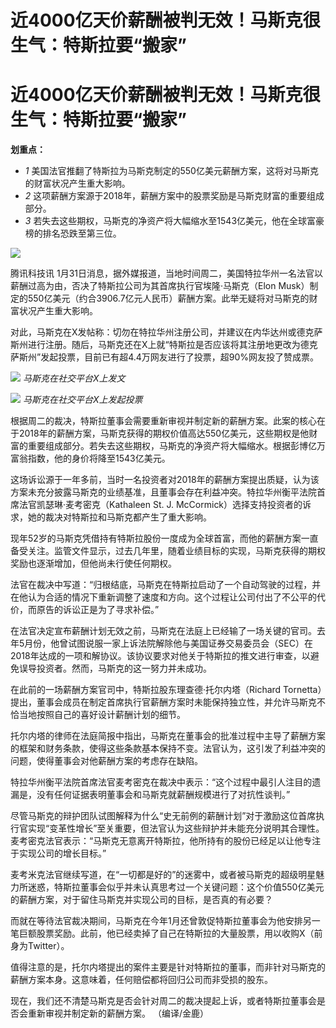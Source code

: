 # 近4000亿天价薪酬被判无效！马斯克很生气：特斯拉要“搬家”

# 近4000亿天价薪酬被判无效！马斯克很生气：特斯拉要“搬家”

**划重点：**

  * _1_ 美国法官推翻了特斯拉为马斯克制定的550亿美元薪酬方案，这将对马斯克的财富状况产生重大影响。
  * _2_ 这项薪酬方案源于2018年，薪酬方案中的股票奖励是马斯克财富的重要组成部分。
  * _3_ 若失去这些期权，马斯克的净资产将大幅缩水至1543亿美元，他在全球富豪榜的排名恐跌至第三位。

![](https://inews.gtimg.com/news_bt/O7HxN47GN7nGJBY9RyQf2I2r_g9le9xTq3rbvbgsZa0_EAA/1000)

腾讯科技讯 1月31日消息，据外媒报道，当地时间周二，美国特拉华州一名法官以薪酬过高为由，否决了特斯拉公司为其首席执行官埃隆·马斯克（Elon
Musk）制定的550亿美元（约合3906.7亿元人民币）薪酬方案。此举无疑将对马斯克的财富状况产生重大影响。

对此，马斯克在X发帖称：切勿在特拉华州注册公司，并建议在内华达州或德克萨斯州进行注册。随后，马斯克还在X上就“特斯拉是否应该将其注册地更改为德克萨斯州”发起投票，目前已有超4.4万网友进行了投票，超90%网友投了赞成票。

![](https://inews.gtimg.com/news_bt/Oj0be2boa5jRKyvxSRPZYgbMdl05hqYlTI6oDOuqWoP9oAA/1000)
_马斯克在社交平台X上发文_

![](https://inews.gtimg.com/news_bt/OPT7JI2y7QoXOi2-8bRYpEePjBt5hyI4u9w4UhiUNzfhYAA/1000)
_马斯克在社交平台X上发起投票_

根据周二的裁决，特斯拉董事会需要重新审视并制定新的薪酬方案。此案的核心在于2018年的薪酬方案，马斯克获得的期权价值高达550亿美元，这些期权是他财富的重要组成部分。若失去这些期权，马斯克的净资产将大幅缩水。根据彭博亿万富翁指数，他的身价将降至1543亿美元。

这场诉讼源于一年多前，当时一名投资者对2018年的薪酬方案提出质疑，认为该方案未充分披露马斯克的业绩基准，且董事会存在利益冲突。特拉华州衡平法院首席法官凯瑟琳·麦考密克（Kathaleen
St. J. McCormick）选择支持投资者的诉求，她的裁决对特斯拉和马斯克都产生了重大影响。

现年52岁的马斯克凭借持有特斯拉股份一度成为全球首富，而他的薪酬方案一直备受关注。监管文件显示，过去几年里，随着业绩目标的实现，马斯克获得的期权奖励也逐渐增加，但他尚未行使任何期权。

法官在裁决中写道：“归根结底，马斯克在特斯拉启动了一个自动驾驶的过程，并在他认为合适的情况下重新调整了速度和方向。这个过程让公司付出了不公平的代价，而原告的诉讼正是为了寻求补偿。”

在法官决定宣布薪酬计划无效之前，马斯克在法庭上已经输了一场关键的官司。去年5月份，他曾试图说服一家上诉法院解除他与美国证券交易委员会（SEC）在2018年达成的一项和解协议。该协议要求对他关于特斯拉的推文进行审查，以避免误导投资者。然而，马斯克的这一努力并未成功。

在此前的一场薪酬方案官司中，特斯拉股东理查德·托尔内塔（Richard
Tornetta）提出，董事会成员在制定首席执行官薪酬方案时未能保持独立性，并允许马斯克不恰当地按照自己的喜好设计薪酬计划的细节。

托尔内塔的律师在法庭简报中指出，马斯克在董事会的批准过程中主导了薪酬方案的框架和财务条款，使得这些条款基本保持不变。法官认为，这引发了利益冲突的问题，使得董事会对他薪酬方案的考虑存在缺陷。

特拉华州衡平法院首席法官麦考密克在裁决中表示：“这个过程中最引人注目的遗漏是，没有任何证据表明董事会和马斯克就薪酬规模进行了对抗性谈判。”

尽管马斯克的辩护团队试图解释为什么“史无前例的薪酬计划”对于激励这位首席执行官实现“变革性增长”至关重要，但法官认为这些辩护并未能充分说明其合理性。麦考密克法官表示：“马斯克无意离开特斯拉，他所持有的股份已经足以让他专注于实现公司的增长目标。”

麦考米克法官继续写道，在“一切都是好的”的迷雾中，或者被马斯克的超级明星魅力所迷惑，特斯拉董事会似乎并未认真思考过一个关键问题：这个价值550亿美元的薪酬方案，对于留住马斯克并实现公司的目标，是否真的有必要？

而就在等待法官裁决期间，马斯克在今年1月还曾敦促特斯拉董事会为他安排另一笔巨额股票奖励。此前，他已经卖掉了自己在特斯拉的大量股票，用以收购X（前身为Twitter）。

值得注意的是，托尔内塔提出的案件主要是针对特斯拉的董事，而非针对马斯克的薪酬方案本身。这意味着，任何赔偿都将回归公司而非受损的股东。

现在，我们还不清楚马斯克是否会针对周二的裁决提起上诉，或者特斯拉董事会是否会重新审视并制定新的薪酬方案。 （编译/金鹿）

